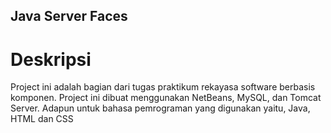 ## Java Server Faces

# Deskripsi
Project ini adalah bagian dari tugas praktikum rekayasa software berbasis komponen. Project ini dibuat menggunakan NetBeans, MySQL, dan Tomcat Server. Adapun untuk bahasa pemrograman yang digunakan yaitu, Java, HTML dan CSS
